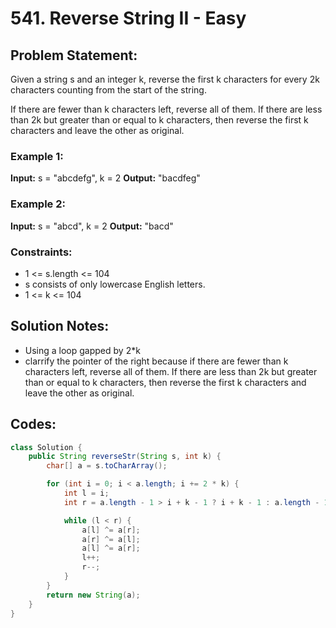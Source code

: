 # 541. Reverse String II - Easy

## Problem Statement:
Given a string s and an integer k, reverse the first k characters for every 2k characters counting from the start of the string.

If there are fewer than k characters left, reverse all of them. If there are less than 2k but greater than or equal to k characters, then reverse the first k characters and leave the other as original.

### Example 1:

**Input:** s = "abcdefg", k = 2
**Output:** "bacdfeg"

### Example 2:

**Input:** s = "abcd", k = 2
**Output:** "bacd"

### Constraints:

- 1 <= s.length <= 104
- s consists of only lowercase English letters.
- 1 <= k <= 104

## Solution Notes:
- Using a loop gapped by 2*k
- clarrify the pointer of the right because if there are fewer than k characters left, reverse all of them. If there are less than 2k but greater than or equal to k characters, then reverse the first k characters and leave the other as original.

## Codes:
```Java
class Solution {
    public String reverseStr(String s, int k) {
        char[] a = s.toCharArray();

        for (int i = 0; i < a.length; i += 2 * k) {
            int l = i;
            int r = a.length - 1 > i + k - 1 ? i + k - 1 : a.length - 1;

            while (l < r) {
                a[l] ^= a[r];
                a[r] ^= a[l];
                a[l] ^= a[r];
                l++;
                r--;
            }
        }
        return new String(a);
    }
}
```